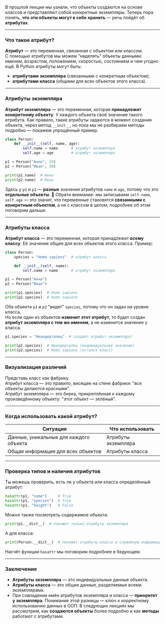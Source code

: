 В прошлой лекции мы узнали, что объекты создаются на основе классов и представляют собой конкретные экземпляры. Теперь пора понять, **что эти объекты могут в себе хранить** — речь пойдёт об **атрибутах**.

---
### Что такое атрибут?
**Атрибут** — это переменная, связанная с объектом или классом.  
С помощью атрибутов мы можем "наделять" объекты данными: именем, возрастом, положением, скоростью, состоянием и чем угодно ещё.
В Python атрибуты могут быть:
- **атрибутами экземпляра** (связанными с конкретным объектом);
- **атрибутами класса** (общими для всех объектов этого класса).

---
### Атрибуты экземпляра
**Атрибут экземпляра** — это переменная, которая **принадлежит конкретному объекту**. У каждого объекта своё значение такого атрибута.
Как правило, такие атрибуты задаются в момент создания объекта, через метод `__init__`, но пока мы не разбираем методы подробно — покажем упрощённый пример.
```python
class Person:
    def __init__(self, name, age):
        self.name = name      # атрибут экземпляра
        self.age = age        # атрибут экземпляра

p1 = Person("Анна", 25)
p2 = Person("Иван", 30)

print(p1.name)  # Анна
print(p2.name)  # Иван
```
Здесь у `p1` и `p2` — **разные** значения атрибутов `name` и `age`, потому что это **отдельные объекты**.
📌 Обрати внимание: мы записываем `self.name`, `self.age` — это значит, что переменные становятся **связанными с конкретным объектом**, а не с классом в целом, подробнее об этом поговорим дальше.

---
### Атрибуты класса
**Атрибут класса** — это переменная, которая принадлежит **всему классу**. Её значение общее для всех объектов этого класса.
Пример:
```python
class Person:
    species = "Homo sapiens"  # атрибут класса

    def __init__(self, name):
        self.name = name      # атрибут экземпляра

p1 = Person("Анна")
p2 = Person("Иван")

print(p1.species)  # Homo sapiens
print(p2.species)  # Homo sapiens
```
Оба объекта `p1` и `p2` "видят" `species`, потому что он задан на уровне класса.  
Но если один из объектов **изменит этот атрибут**, то будет создан **атрибут экземпляра с тем же именем**, а не изменится значение у класса.
```python
p1.species = "Неандерталец"  # создаёт атрибут экземпляра!

print(p1.species)  # Неандерталец (индивидуальное значение)
print(p2.species)  # Homo sapiens (остался класс)
```

---
### Визуализация различий
Представь класс как фабрику.  
Атрибут класса — это правило, висящее на стене фабрики: "все объекты делаются красными".  
Атрибут экземпляра — это бирка, прикреплённая к каждому произведённому объекту: "этот объект — зелёный".

---
### Когда использовать какой атрибут?

|Ситуация|Что использовать|
|---|---|
|Данные, уникальные для каждого объекта|Атрибуты экземпляра|
|Общая информация для всех объектов|Атрибуты класса|

---

### Проверка типов и наличия атрибутов
Ты можешь проверить, есть ли у объекта или класса определённый атрибут:
```python
hasattr(p1, "name")     # True
hasattr(p1, "species")  # True
hasattr(p1, "height")   # False
```
Можно также посмотреть содержимое объекта:
```python
print(p1.__dict__)  # покажет только атрибуты экземпляра
```
А для класса:
```python
print(Person.__dict__)  # покажет атрибуты класса и служебную информацию
```
Насчёт функции `hasattr` мы поговорим подробнее в бедующем. 

---
### Заключение
- **Атрибуты экземпляра** — это индивидуальные данные объекта.
- **Атрибуты класса** — это общие данные, разделяемые всеми экземплярами.
- При совпадении имён атрибутов экземпляра и класса — **приоритет у экземпляра**.
Понимание этой разницы — ключ к корректному использованию данных в ООП. В следующих лекциях мы рассмотрим, как **создаются объекты** более подробно и как **методы** работают с атрибутами.
